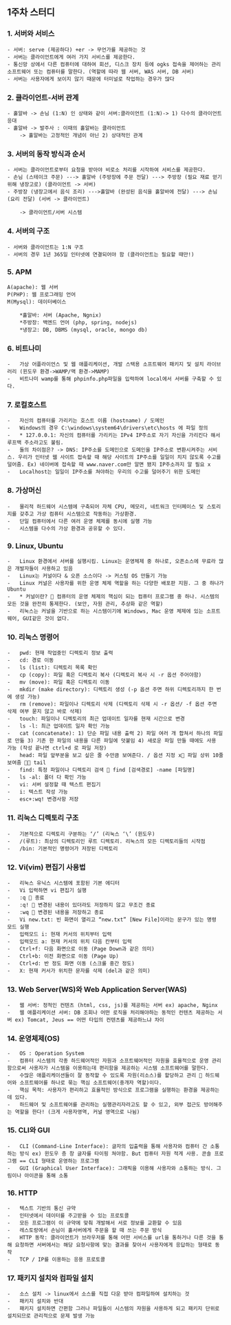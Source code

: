 ## 1주차 스터디

### 1.	서버와 서비스
    - 서버: serve (제공하다) +er -> 무언가를 제공하는 것
    - 서버는 클라이언트에게 여러 가지 서비스를 제공한다.
    - 통신망 상에서 다른 컴퓨터에 대하여 회선, 디스크 장치 등에 ogks 접속을 제어하는 관리 소프트웨어 또는 컴퓨터를 말한다. (역할에 따라 웹 서버, WAS 서버, DB 서버)
    - 서버는 사용자에게 보이지 않기 때문에 터미널로 작업하는 경우가 많다

### 2.	클라이언트-서버 관계
    - 홀알바 -> 손님 (1:N) 인 상태와 같이 서버:클라이언트 (1:N)-> 1) 다수의 클라이언트 응대
    - 홀알바 -> 발주사 : 이때의 홀알바는 클라이언트
        -> 홀알바는 고정적인 개념이 아닌 2) 상대적인 관계

### 3.	서버의 동작 방식과 순서
    - 서버는 클라이언트로부터 요청을 받아야 비로소 처리를 시작하여 서비스를 제공한다.
    - 손님 (스테이크 주문) ---> 홀알바 (주방장에 주문 전달) ---> 주방장 (필요 재료 얻기 위해 냉장고로) (클라이언트 -> 서버)
    - 주방장 (냉장고에서 음식 조리) --->홀알바 (완성된 음식을 홀알바에 전달) ---> 손님 (요리 전달) (서버 -> 클라이언트)

        -> 클라이언트/서버 시스템

### 4.	서버의 구조
    - 서버와 클라이언트는 1:N 구조
    - 서버의 경우 1년 365일 인터넷에 연결되어야 함 (클라이언트는 필요할 때만!)

### 5.	APM
    A(apache): 웹 서버
    P(PHP): 웹 프로그래밍 언어
    M(Mysql): 데이터베이스

        *홀알바: 서버 (Apache, Ngnix)
        *주방장: 백엔드 언어 (php, spring, nodejs)
        *냉장고: DB, DBMS (mysql, oracle, mongo db)

### 6.	비트나미
    -	가상 어플라이언스 및 웹 애플리케이션, 개발 스택용 소프트웨어 패키지 및 설치 라이브러리 (윈도우 환경->WAMP/맥 환경->MAMP)
    -	비트나미 wamp를 통해 phpinfo.php파일을 입력하여 local에서 서버를 구축할 수 있다.

### 7.	로컬호스트
    -	자신의 컴퓨터를 가리키는 호스트 이름 (hostname) / 도메인
    -	Windows의 경우 C:\windows\system64\drivers\etc\hosts 에 파일 정의
    -	* 127.0.0.1: 자신의 컴퓨터를 가리키는 IPv4 IP주소로 자기 자신을 가리킨다 해서 루프백 주소라고도 불림.
    -	둘의 차이점은? -> DNS: IP주소를 도메인으로 도메인을 IP주소로 변환시켜주는 서비스. 우리가 인터넷 웹 사이트 접속할 때 해당 사이트의 IP주소를 일일이 치지 않도록 수고를 덜어줌. Ex) 네이버에 접속할 때 www.naver.com만 알면 됐지 IP주소까지 알 필요 x
    -	Localhost는 일일이 IP주소를 쳐야하는 우리의 수고를 덜어주기 위한 도메인

### 8.	가상머신
    -	물리적 하드웨어 시스템에 구축되어 자체 CPU, 메모리, 네트워크 인터페이스 및 스토리지를 갖추고 가상 컴퓨터 시스템으로 작동하는 가상환경.
    -	단일 컴퓨터에서 다른 여러 운영 체제를 동시에 실행 가능
    -	시스템을 다수의 가상 환경과 공유할 수 있다.

### 9.	Linux, Ubuntu
    -	Linux 환경에서 서버를 실행시킴. Linux는 운영체제 중 하나로, 오픈소스에 무료라 많은 개발자들이 사용하고 있음
    -	Linux는 커널이다 & 오픈 소스이다 -> 커스텀 OS 만들기 가능
    -	Linux 커널은 사용자를 위한 운영 체제 역할을 하는 다양한 배포판 지원. 그 중 하나가 Ubuntu
    -	* 커널이란?  컴퓨터의 운영 체제의 핵심이 되는 컴퓨터 프로그램 중 하나. 시스템의 모든 것을 완전히 통제한다. (보안, 자원 관리, 추상화 같은 역할)
    -	리눅스는 커널을 기반으로 하는 시스템이기에 Windows, Mac 운영 체제에 있는 소프트웨어, GUI같은 것이 없다.

### 10.	리눅스 명령어
    -	pwd: 현재 작업중인 디렉토리 정보 출력
    -	cd: 경로 이동
    -	ls (list): 디렉토리 목록 확인
    -	cp (copy): 파일 혹은 디렉토리 복사 (디렉토리 복사 시 -r 옵션 주어야함)
    -	mv (move): 파일 혹은 디렉토리 이동
    -	mkdir (make directory): 디렉토리 생성 (-p 옵션 주면 하위 디렉토리까지 한 번에 생성 가능)
    -	rm (remove): 파일이나 디렉토리 삭제 (디렉토리 삭제 시 -r 옵션/ -f 옵션 주면 삭제 여부 묻지 않고 바로 삭제)
    -	touch: 파일이나 디렉토리의 최근 업데이트 일자를 현재 시간으로 변경
    -	ls -l: 최근 업데이트 일자 확인 가능
    -	cat (concatenate): 1) 단순 파일 내용 출력 2) 파일 여러 개 합쳐서 하나의 파일로 만듦 3) 기존 한 파일의 내용을 다른 파일에 덧붙임 4) 새로운 파일 만들 때에도 사용 가능 (작성 끝나면 ctrl+d 로 파일 저장)
    -	head: 파일 앞부분을 보고 싶은 줄 수만큼 보여준다. / 옵션 지정 x 파일 상위 10줄 보여줌  tail
    -	find: 특정 파일이나 디렉토리 검색  find [검색경로] -name [파일명]
    -	ls -al: 폴더 다 확인 가능
    -	vi: 서버 설정할 때 텍스트 편집기
    -	i: 텍스트 작성 가능
    -	esc+:wq! 변경사항 저장

### 11.	리눅스 디렉토리 구조
    -	기본적으로 디렉토리 구분하는 ‘/’ (리눅스 ‘\’ (윈도우)
    -	/(루트): 최상의 디렉토리인 루트 디렉토리. 리눅스의 모든 디렉토리들의 시작점
    -	/bin: 기본적인 명령어가 저장된 디렉토리
    
### 12.	Vi(vim) 편집기 사용법
    -	리눅스 유닉스 시스템에 포함된 기본 에디터
    -	Vi 입력하면 vi 편집기 실행 
    -	:q  종료
    -	:q!  변경된 내용이 있더라도 저장하지 않고 무조건 종료
    -	:wq  변경된 내용을 저장하고 종료
    -	Vi new.txt: 빈 화면이 열리고 “new.txt” [New File]이라는 문구가 있는 명령 모드 실행
    -	입력모드 i: 현재 커서의 위치부터 입력
    -	입력모드 a: 현재 커서의 위치 다음 칸부터 입력
    -	Ctrl+f: 다음 화면으로 이동 (Page Down과 같은 의미)
    -	Ctrl+b: 이전 화면으로 이동 (Page Up)
    -	Ctrl+d: 반 정도 화면 이동 (스크롤 중간 정도)
    -	X: 현재 커서가 위치한 문자를 삭제 (del과 같은 의미)

### 13.	Web Server(WS)와 Web Application Server(WAS)
    -	웹 서버: 정적인 컨텐츠 (html, css, js)를 제공하는 서버 ex) apache, Nginx
    -	웹 애플리케이션 서버: DB 조회나 어떤 로직을 처리해야하는 동적인 컨텐츠 제공하는 서버 ex) Tomcat, Jeus == 어떤 타입의 컨텐츠를 제공하느냐 차이

### 14.	운영체제(OS)
    -	OS : Operation System
    -	컴퓨터 시스템의 각종 하드웨어적인 자원과 소프트웨어적인 자원을 효율적으로 운영 관리함으로써 사용자가 시스템을 이용하는데 편리함을 제공하는 시스템 소프트웨어를 말한다.
    -	수많은 애플리케이션들이 잘 동작할 수 있도록 자원(리소스)를 할당하고 관리  하드웨어와 소프트웨어를 하나로 묶는 핵심 소프트웨어(중개자 역할)이다.
    -	핵심 목적: 사용자가 편리하고 효율적인 방식으로 프로그램을 실행하는 환경을 제공하는데 있다.
    -	하드웨어 및 소프트웨어를 관리하는 실행관리자라고도 할 수 있고, 외부 접근도 방어해주는 역할을 한다! (크게 사용자영역, 커널 영역으로 나뉨)

### 15.	CLI와 GUI
    -	CLI (Command-Line Interface): 글자의 입출력을 통해 사용자와 컴퓨터 간 소통하는 방식 ex) 윈도우 층 창 글자를 타이핑 쳐야함. But 컴퓨터 자원 적게 사용. 콘솔 프로그램 == CLI 형태로 운영하는 프로그램
    -	GUI (Graphical User Interface): 그래픽을 이용해 사용자와 소통하는 방식. 그림이나 아이콘을 통해 소통 

### 16.	HTTP
    -	텍스트 기반의 통신 규약
    -	인터넷에서 데이터를 주고받을 수 있는 프로토콜
    -	모든 프로그램이 이 규약에 맞춰 개발해서 서로 정보를 교환할 수 있음
    -	레스토랑에서 손님이 홀서버에게 주문을 할 때 쓰는 주문 방식
    -	HTTP 동작: 클라이언트가 브라우저를 통해 어떤 서비스를 url을 통하거나 다른 것을 통해 요청하면 서버에서는 해당 요청사항에 맞는 결과를 찾아서 사용자에게 응답하는 형태로 동작
    -	TCP / IP를 이용하는 응용 프로토콜 

### 17.	패키지 설치와 컴파일 설치
    -	소스 설치 -> linux에서 소스를 직접 다운 받아 컴파일하여 설치하는 것
    -	패키지 설치와 반대
    -	패키지 설치하면 간편함 그러나 파일들이 시스템의 자원을 사용하게 되고 패키지 단위로 설치되므로 관리적으로 문제 발생 가능
